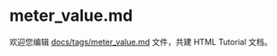meter_value.md
===

欢迎您编辑 <a target="__blank" href="https://github.com/jaywcjlove/html-tutorial/blob/main/docs/tags/meter_value.md">docs/tags/meter_value.md</a> 文件，共建 HTML Tutorial 文档。